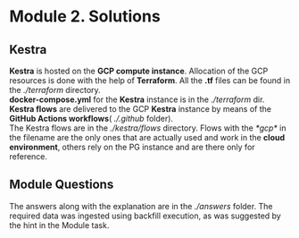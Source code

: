 # Module 2. Solutions

## Kestra
   **Kestra** is hosted on the **GCP compute instance**. Allocation of the GCP resources is done with the help of **Terraform**. 
All the **.tf** files can be found in the <em>./terraform</em> directory.\
   **docker-compose.yml** for the **Kestra** instance is in the <em>./terraform</em> dir. \
   **Kestra flows** are delivered to the GCP **Kestra** instance by means of the **GitHub Actions workflows**(<em> ./.github</em> folder).\
The Kestra flows are in the <em>./kestra/flows</em> directory. Flows with the <em>\*gcp\*</em> in the filename are the only ones that are actually used and work in the **cloud environment**, others rely on the PG instance and are there only for reference.

## Module Questions
  The answers along with the explanation are in the <em>./answers</em> folder. The required data was ingested using backfill execution, as was suggested by the hint in the Module task.
